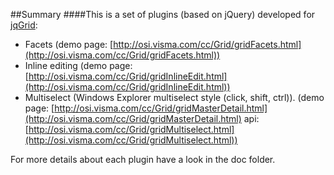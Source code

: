 ##Summary
####This is a set of plugins (based on jQuery) developed for [jqGrid](http://www.trirand.com/blog/):
* Facets (demo page: [http://osi.visma.com/cc/Grid/gridFacets.html](http://osi.visma.com/cc/Grid/gridFacets.html))
* Inline editing (demo page: [http://osi.visma.com/cc/Grid/gridInlineEdit.html](http://osi.visma.com/cc/Grid/gridInlineEdit.html))
* Multiselect (Windows Explorer multiselect style (click, shift, ctrl)). (demo page: [http://osi.visma.com/cc/Grid/gridMasterDetail.html](http://osi.visma.com/cc/Grid/gridMasterDetail.html)
api: [http://osi.visma.com/cc/Grid/gridMultiselect.html](http://osi.visma.com/cc/Grid/gridMultiselect.html))


For more details about each plugin have a look in the doc folder.